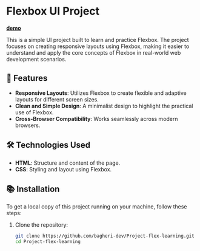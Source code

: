 # Flexbox UI Project 
**[demo](https://bagheri-dev.github.io/Project-flex-learning/)**

This is a simple UI project built to learn and practice Flexbox. The project focuses on creating responsive layouts using Flexbox, making it easier to understand and apply the core concepts of Flexbox in real-world web development scenarios.

## 🚀 Features

- **Responsive Layouts**: Utilizes Flexbox to create flexible and adaptive layouts for different screen sizes.
- **Clean and Simple Design**: A minimalist design to highlight the practical use of Flexbox.
- **Cross-Browser Compatibility**: Works seamlessly across modern browsers.

## 🛠️ Technologies Used

- **HTML**: Structure and content of the page.
- **CSS**: Styling and layout using Flexbox.

## 📚 Installation

To get a local copy of this project running on your machine, follow these steps:

1. Clone the repository:
   ```bash
   git clone https://github.com/bagheri-dev/Project-flex-learning.git
   cd Project-flex-learning
